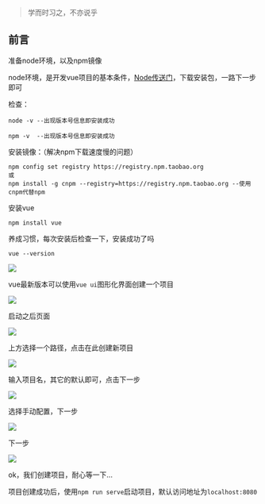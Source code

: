 > 学而时习之，不亦说乎

## 前言

准备node环境，以及npm镜像

node环境，是开发vue项目的基本条件，[Node传送门](http://nodejs.cn/download/)，下载安装包，一路下一步即可

检查：
```
node -v --出现版本号信息即安装成功
```

```
npm -v  --出现版本号信息即安装成功
```
安装镜像：（解决npm下载速度慢的问题）
```
npm config set registry https://registry.npm.taobao.org
或
npm install -g cnpm --registry=https://registry.npm.taobao.org --使用cnpm代替npm
```
安装vue

```
npm install vue
```

养成习惯，每次安装后检查一下，安装成功了吗
```
vue --version
```
![](https://p9-juejin.byteimg.com/tos-cn-i-k3u1fbpfcp/d21b0e9b60c0435fa233c478b1e7e177~tplv-k3u1fbpfcp-watermark.image)

vue最新版本可以使用`vue ui`图形化界面创建一个项目

![](https://p1-juejin.byteimg.com/tos-cn-i-k3u1fbpfcp/746e16f6248145c0a3d0da419bb24a81~tplv-k3u1fbpfcp-watermark.image)

启动之后页面

![](https://p1-juejin.byteimg.com/tos-cn-i-k3u1fbpfcp/ade772032b534a2da80012ba0683552b~tplv-k3u1fbpfcp-watermark.image)

上方选择一个路径，点击在此创建新项目

![](https://p9-juejin.byteimg.com/tos-cn-i-k3u1fbpfcp/13e12c26e6e4425dab195157340ee80a~tplv-k3u1fbpfcp-watermark.image)

输入项目名，其它的默认即可，点击下一步

![](https://p9-juejin.byteimg.com/tos-cn-i-k3u1fbpfcp/e8951d4847004941b6ed03cab78bdec6~tplv-k3u1fbpfcp-watermark.image)

选择手动配置，下一步

![](https://p6-juejin.byteimg.com/tos-cn-i-k3u1fbpfcp/b7351f4164224bc8bbcc7e54c83143c5~tplv-k3u1fbpfcp-watermark.image)

下一步

![](https://p3-juejin.byteimg.com/tos-cn-i-k3u1fbpfcp/c09e5d9bb12e43a7ada34c5e617141be~tplv-k3u1fbpfcp-watermark.image)

ok，我们创建项目，耐心等一下...

项目创建成功后，使用`npm run serve`启动项目，默认访问地址为`localhost:8080`

## 